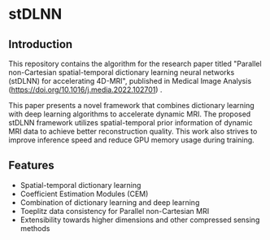 # stDLNN

## Introduction
This repository contains the algorithm for the research paper titled "Parallel non-Cartesian spatial-temporal dictionary learning neural networks (stDLNN) for accelerating 4D-MRI", published in Medical Image Analysis (https://doi.org/10.1016/j.media.2022.102701) .

This paper presents a novel framework that combines dictionary learning with deep learning algorithms to accelerate dynamic MRI. The proposed stDLNN framework utilizes spatial-temporal prior information of dynamic MRI data to achieve better reconstruction quality. This work also strives to improve inference speed and reduce GPU memory usage during training.

## Features
- Spatial-temporal dictionary learning
- Coefficient Estimation Modules (CEM)
- Combination of dictionary learning and deep learning
- Toeplitz data consistency for Parallel non-Cartesian MRI
- Extensibility towards higher dimensions and other compressed sensing methods

